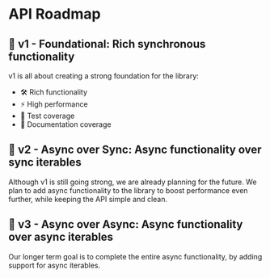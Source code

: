 # API Roadmap

## 💪 v1 - Foundational: Rich synchronous functionality

v1 is all about creating a strong foundation for the library:

* 🛠️ Rich functionality
* ⚡️ High performance
* 💯 Test coverage
* 💯 Documentation coverage

## 🔀 v2 - Async over Sync: Async functionality over sync iterables

Although v1 is still going strong, we are already planning for the future.
We plan to add async functionality to the library to boost performance even further, while
keeping the API simple and clean.

## 🚀 v3 - Async over Async: Async functionality over async iterables

Our longer term goal is to complete the entire async functionality, 
by adding support for async iterables.